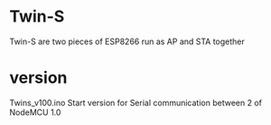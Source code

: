 # Twin-S
Twin-S are two pieces of ESP8266 run as AP and STA together



version
=======
Twins_v100.ino               Start version for Serial communication between 2 of NodeMCU 1.0
